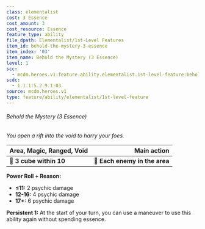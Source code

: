 ```yaml
---
class: elementalist
cost: 3 Essence
cost_amount: 3
cost_resource: Essence
feature_type: ability
file_dpath: Elementalist/1st-Level Features
item_id: behold-the-mystery-3-essence
item_index: '03'
item_name: Behold the Mystery (3 Essence)
level: 1
scc:
  - mcdm.heroes.v1:feature.ability.elementalist.1st-level-feature:behold-the-mystery-3-essence
scdc:
  - 1.1.1:5.2.9.1:03
source: mcdm.heroes.v1
type: feature/ability/elementalist/1st-level-feature
---
```


###### Behold the Mystery (3 Essence)

*You open a rift into the void to harry your foes.*

| **Area, Magic, Ranged, Void** |               **Main action** |
| ----------------------------- | ----------------------------: |
| **📏 3 cube within 10**       | **🎯 Each enemy in the area** |

**Power Roll + Reason:**

- **≤11:** 2 psychic damage
- **12-16:** 4 psychic damage
- **17+:** 6 psychic damage

**Persistent 1:** At the start of your turn, you can use a maneuver to use this ability again without spending essence.
